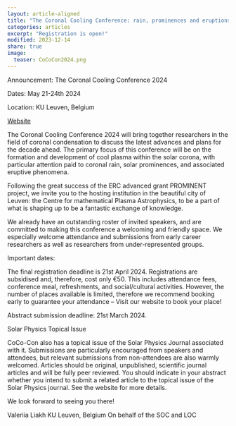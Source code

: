 ```yaml
---
layout: article-aligned
title: "The Coronal Cooling Conference: rain, prominences and eruptions"
categories: articles
excerpt: "Registration is open!"
modified: 2023-12-14
share: true
image:
  teaser: CoCoCon2024.png
---
```


Announcement: The Coronal Cooling Conference 2024

Dates: May 21-24th 2024

Location: KU Leuven, Belgium

[Website](https://wis.kuleuven.be/events/coco-con/home)

The Coronal Cooling Conference 2024 will bring together researchers in the field of coronal condensation to discuss the latest advances and plans for the decade ahead. The primary focus of this conference will be on the formation and development of cool plasma within the solar corona, with particular attention paid to coronal rain, solar prominences, and associated eruptive phenomena.

Following the great success of the ERC advanced grant PROMINENT project, we invite you to the hosting institution in the beautiful city of Leuven: the Centre for mathematical Plasma Astrophysics, to be a part of what is shaping up to be a fantastic exchange of knowledge.

We already have an outstanding roster of invited speakers, and are committed to making this conference a welcoming and friendly space. We especially welcome attendance and submissions from early career researchers as well as researchers from under-represented groups.

Important dates:

The final registration deadline is 21st April 2024.
Registrations are subsidised and, therefore, cost only €50. This includes attendance fees, conference meal, refreshments, and social/cultural activities. However, the number of places available is limited, therefore we recommend booking early to guarantee your attendance – Visit our website to book your place!

Abstract submission deadline: 21st March 2024.

Solar Physics Topical Issue

CoCo-Con also has a topical issue of the Solar Physics Journal associated with it. Submissions are particularly encouraged from speakers and attendees, but relevant submissions from non-attendees are also warmly welcomed. Articles should be original, unpublished, scientific journal articles and will be fully peer reviewed. You should indicate in your abstract whether you intend to submit a related article to the topical issue of the Solar Physics journal. See the website for more details.

We look forward to seeing you there!

Valeriia Liakh
KU Leuven, Belgium
On behalf of the SOC and LOC


